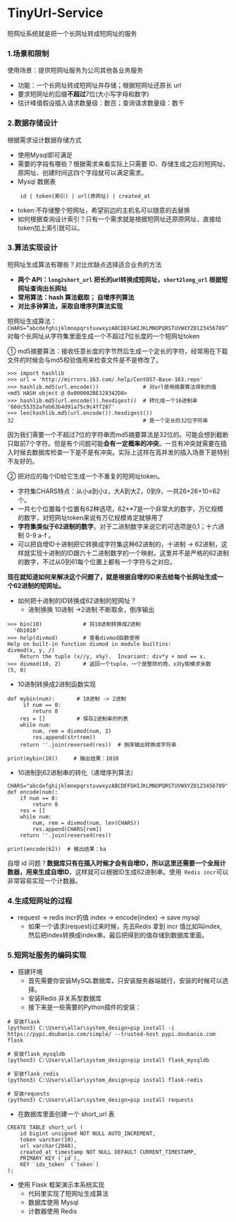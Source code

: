 # TinyUrl-Service
短网址系统就是把一个长网址转成短网址的服务

### 1.场景和限制
 使用场景：提供短网址服务为公司其他各业务服务
 - 功能：一个长网址转成短网址并存储；根据短网址还原长 url
 - 要求短网址的后缀**不超过**7位(大小写字母和数字)
 - 估计峰值假设插入请求数量级：数百；查询请求数量级：数千
 
### 2.数据存储设计
  根据需求设计数据存储方式
- 使用Mysql即可满足
- 需要的字段有哪些？根据需求来看实际上只需要 ID、存储生成之后的短网址、原网址、创建时间这四个字段就可以满足需求。
-  Mysql 数据表
```
    id | token(索引) | url(原网址) | created_at
```
-  token:不存储整个短网址，希望前边的主机名可以随意的去替换
- 如何根据查询设计索引？只有一个需求就是根据短网址还原原网址，直接给token加上索引就可以。

### 3.算法实现设计
   短网址生成算法有哪些？对比优缺点选择适合业务的方法
- **两个 API：`long2short_url` 把长的url转换成短网址，`short2long_url` 根据短网址查询出长网址**
- **常用算法：hash 算法截取； 自增序列算法**
- **对比多钟算法，采取自增序列算法实现**

短网址生成算法：
  `CHARS=“abcdefghijklmnopqrstuvwxyzABCDEFGHIJKLMNOPQRSTUVWXYZ0123456789”`
   对每个长网址从字符集里面生成一个不超过7位长度的一个短网址token  

① md5摘要算法：接收任意长度的字节然后生成一个定长的字符，经常用在下载文件的时候会与md5校验值用来检查文件是不是修改了。
```
>>> import hashlib
>>> url = 'http://mirrors.163.com/.help/CentOS7-Base-163.repo'
>>> hashlib.md5(url.encode())              # 对url使用摘要算法得到的值
<md5 HASH object @ 0x000002BE328342D8>
>>> hashlib.md5(url.encode()).hexdigest()  # 转化成一个16进制串
'60dc55352afeb63b4d91a75c9c4ff287'
>>> len(hashlib.md5(url.encode()).hexdigest())
32                                         # 是一个定长的32位字符串
```
因为我们需要一个不超过7位的字符串而md5摘要算法是32位的。可能会想到截断只取前7个字符。但是有个问题可能**会有一定概率的冲突**。一旦有冲突就需要在插入时候去数据库检查一下是不是有冲突。实际上这样在高并发的插入场景下是特别不友好的。

② 把对应的每个ID给它生成一个不重复的短网址token。
- 字符集CHARS特点：从小a到小z，大A到大Z，0到9，一共26+26+10=62个。
- 一共七个位置每个位置有62种选项，62**7是一个非常大的数字，万亿规模的数字，对短网址token来说有万亿规模肯定就够用了
- **字符集类似于62进制的数字**。对于二进制数字来说它的可选项是0,1；十六进制 0-9 a-f 。
- 可以把自增ID十进制把它转换成字符集这种62进制的，十进制 -> 62进制，这样就实现十进制的ID跟六十二进制数字的一个映射。这里并不是严格的62进制的数字，不过从0到61每个位置上都有一个字符与之对应。
  
**现在就知道如何来解决这个问题了，就是根据自增的ID来去给每个长网址生成一个62进制的短网址。**
- 如何把十进制的ID转换成62进制的短网址？
    - 进制换换 10进制 ->2进制   不断取余，倒序输出
```
>>> bin(10)             # 将10进制转换成2进制
  '0b1010' 
>>> help(divmod)        # 查看divmod函数使用
Help on built-in function divmod in module builtins:
divmod(x, y, /)
    Return the tuple (x//y, x%y).  Invariant: div*y + mod == x.
>>> divmod(10, 2)       # 返回一个tuple，一个是整除的商，x对y取模求余数
(5, 0)
```
- 10进制转换成2进制函数实现
```
def mybin(num):       # 10进制 -> 2进制
     if num == 0:
        return 0
    res = []          # 保存2进制串的列表
    while num:
        num, rem = divmod(num, 2)
        res.append(str(rem))
    return ''.join(reversed(res))  # 倒序输出转换成字符串
    
print(mybin(10))     # 输出结果：1010
```
- 10进制到62进制串的转化（递增序列算法）
```
CHARS="abcdefghijklmnopqrstuvwxyzABCDEFGHIJKLMNOPQRSTUVWXYZ0123456789"
def encode(num):
    if num == 0:
        return 0
    res = []
    while num:
        num, rem = divmod(num, len(CHARS))
        res.append(CHARS[rem])
    return ''.join(reversed(res))

print(encode(62))  # 输出结果：ba
```
 自增 id 问题？**数据库只有在插入时候才会有自增ID，所以这里还需要一个全局计数器，用来生成自增ID**，这样就可以根据ID生成62进制串。使用` Redis incr`可以非常容易实现一个计数器。
 
###  4.生成短网址的过程

- request -> redis incr的值 index -> encode(index) -> save mysql
    - 如果一个请求(request)过来时候，先去Redis 拿到 incr 值比如叫index, 然后把index转换成index串。最后把得到的值存储到数据库里面。

### 5.短网址服务的编码实现
- 搭建环境
    - 首先需要你安装MySQL数据库，只安装服务器端就行，安装的时候可以选择。
    - 安装Redis 非关系型数据库
    - 接下来是一些需要的Python插件的安装：
```
# 安装flask
(python3) C:\Users\allar\system_design>pip install -i https://pypi.doubanio.com/simple/ --trusted-host pypi.doubanio.com flask

# 安装flask_mysqldb
(python3) C:\Users\allar\system_design>pip install flask_mysqldb

# 安装flask_redis
(python3) C:\Users\allar\system_design>pip install flask-redis

# 安装requests
(python3) C:\Users\allar\system_design>pip install requests
```
-  在数据库里面创建一个 short_url 表
```
CREATE TABLE short_url (
    id bigint unsigned NOT NULL AUTO_INCREMENT,
    token varchar(10),
    url varchar(2048),
    created_at timestamp NOT NULL DEFAULT CURRENT_TIMESTAMP,
    PRIMARY KEY (`id`),
    KEY `idx_token` (`token`)
);
```
- 使用 Flask 框架演示本系统实现
    - 代码里实现了短网址生成算法
    - 数据库使用 Mysql
    - 计数器使用 Redis

